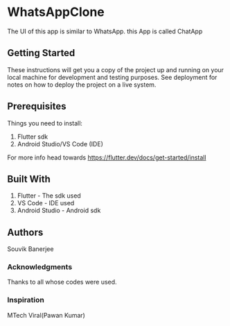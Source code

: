 # WhatsAppClone
The UI of this app is similar to WhatsApp. this App is called ChatApp

## Getting Started
These instructions will get you a copy of the project up and running on your local machine for development and testing purposes. See deployment for notes on how to deploy the project on a live system.

## Prerequisites
Things you need to install:
1. Flutter sdk
2. Android Studio/VS Code (IDE)

For more info head towards https://flutter.dev/docs/get-started/install 

## Built With
1. Flutter - The sdk used
2. VS Code - IDE used
3. Android Studio - Android sdk

## Authors
Souvik Banerjee

### Acknowledgments
Thanks to all whose codes were used.
### Inspiration
MTech Viral(Pawan Kumar)
